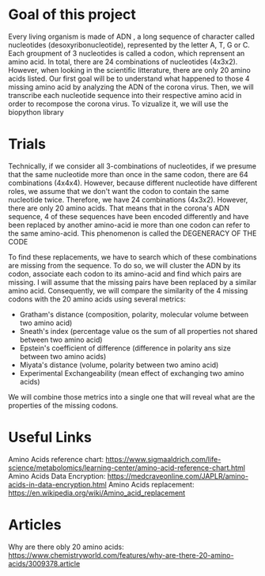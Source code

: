 # Goal of this project

Every living organism is made of ADN , a long sequence of character called nucleotides (desoxyribonucleotide), represented by the letter A, T, G or C. Each groupment of 3 nucleotides is called a codon, which reprensent an amino acid. In total, there are 24 combinations of nucleotides (4x3x2). However, when looking in the scientific litterature, there are only 20 amino acids listed. Our first goal will be to understand what happened to those 4 missing amino acid by analyzing the ADN of the corona virus. Then, we will transcribe each nucleotide sequence into their respective amino acid in order to recompose the corona virus. To vizualize it, we will use the biopython library  

# Trials

Technically, if we consider all 3-combinations of nucleotides, if we presume that the same nucleotide more than once in the same codon, there are 64 combinations (4x4x4). However, because different nucleotide have different roles, we assume that we don't want the codon to contain the same nucleotide twice. Therefore, we have 24 combinations (4x3x2). However, there are only 20 amino acids. That means that in the corona's ADN sequence, 4 of these sequences have been encoded differently and have been replaced by another amino-acid ie more than one codon can refer to the same amino-acid. This phenomenon is called the DEGENERACY OF THE CODE

To find these replacements, we have to search which of these combinations are missing from the sequence. To do so, we will cluster the ADN by its codon, associate each codon to its amino-acid and find which pairs are missing. I will assume that the missing pairs have been replaced by a similar amino acid. Consequently, we will compare the similarity of the 4 missing codons with the 20 amino acids using several metrics: 

- Gratham's distance (composition, polarity, molecular volume between two amino acid)
- Sneath's index (percentage value os the sum of all properties not shared between two amino acid)
- Epstein's coefficient of difference (difference in polarity ans size between two amino acids)
- Miyata's distance (volume, polarity between two amino acid)
- Experimental Exchangeability (mean effect of exchanging two amino acids)

We will combine those metrics into a single one that will reveal what are the properties of the missing codons.

# Useful Links

Amino Acids reference chart: https://www.sigmaaldrich.com/life-science/metabolomics/learning-center/amino-acid-reference-chart.html
Amino Acids Data Encryption: https://medcraveonline.com/JAPLR/amino-acids-in-data-encryption.html
Amino Acids replacement: https://en.wikipedia.org/wiki/Amino_acid_replacement

# Articles

Why are there obly 20 amino acids: https://www.chemistryworld.com/features/why-are-there-20-amino-acids/3009378.article

